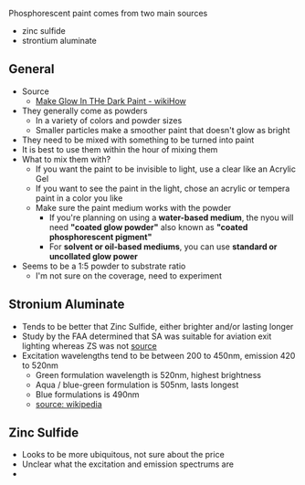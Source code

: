 Phosphorescent paint comes from two main sources
- zinc sulfide
- strontium aluminate

## General
- Source
	- [Make Glow In THe Dark Paint - wikiHow](https://www.wikihow.com/Make-Glow-in-the-Dark-Paint)
- They generally come as powders
	- In a variety of colors and powder sizes
	- Smaller particles make a smoother paint that doesn't glow as bright
- They need to be mixed with something to be turned into paint
- It is best to use them within the hour of mixing them
- What to mix them with?
	- If you want the paint to be invisible to light, use a clear like an Acrylic Gel
	- If you want to see the paint in the light, chose an acrylic or tempera paint in a color you like
	- Make sure the paint medium works with the powder
		- If you're planning on using a **water-based medium**, the nyou will need **"coated glow powder"** also known as **"coated phosphorescent pigment"**
		- For **solvent or oil-based mediums**, you can use **standard or uncollated glow power**
- Seems to be a 1:5 powder to substrate ratio
	- I'm not sure on the coverage, need to experiment

## Stronium Aluminate
- Tends to be better that Zinc Sulfide, either brighter and/or lasting longer
- Study by the FAA determined that SA was suitable for aviation exit lighting whereas ZS was not [source](https://www.faa.gov/data_research/research/med_humanfacs/oamtechreports/1990s/media/9802.pdf)
- Excitation wavelengths tend to be between 200 to 450nm, emission 420 to 520nm 
	- Green formulation wavelength is 520nm, highest brightness
	- Aqua / blue-green formulation is 505nm, lasts longest
	- Blue formulations is 490nm
	- [source: wikipedia](https://en.wikipedia.org/wiki/Strontium_aluminate)

## Zinc Sulfide
- Looks to be more ubiquitous, not sure about the price
- Unclear what the excitation and emission spectrums are
- 
